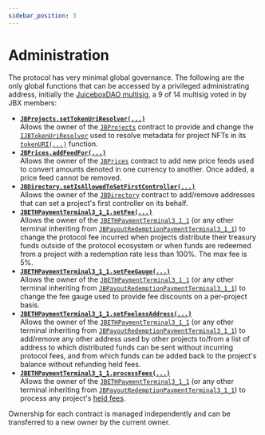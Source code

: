 ```yaml
---
sidebar_position: 3
---
```

# Administration

The protocol has very minimal global governance. The following are the only global functions that can be accessed by a privileged administrating address, initially the [JuiceboxDAO multisig](https://gnosis-safe.io/app/eth:0xAF28bcB48C40dBC86f52D459A6562F658fc94B1e/home), a 9 of 14 multisig voted in by JBX members:

* **[`JBProjects.setTokenUriResolver(...)`](/dev/api/contracts/jbprojects/write/settokenuriresolver.md)**<br/>
  Allows the owner of the [`JBProjects`](/dev/api/contracts/jbprojects/README.md) contract to provide and change the [`IJBTokenUriResolver`](/dev/api/interfaces/ijbtokenuriresolver.md) used to resolve metadata for project NFTs in its [`tokenURI(...)`](/dev/api/contracts/jbprojects/read/tokenuri.md) function.
  <br/>
* **[`JBPrices.addFeedFor(...)`](/dev/api/contracts/jbprices/write/addfeed.md)**<br/>
  Allows the owner of the [`JBPrices`](/dev/api/contracts/jbprices/README.md) contract to add new price feeds used to convert amounts denoted in one currency to another. Once added, a price feed cannot be removed.
  <br/>
* **[`JBDirectory.setIsAllowedToSetFirstController(...)`](/dev/api/contracts/jbdirectory/write/setisallowedtosetfirstcontroller.md)**<br/>
  Allows the owner of the [`JBDirectory`](/dev/api/contracts/jbdirectory/) contract to add/remove addresses that can set a project's first controller on its behalf.
  <br/>
* **[`JBETHPaymentTerminal3_1_1.setFee(...)`](/dev/api/contracts/or-payment-terminals/or-abstract/jbpayoutredemptionpaymentterminal3_1_1/#setfee)**<br/>
  Allows the owner of the [`JBETHPaymentTerminal3_1_1`](/dev/api/contracts/or-payment-terminals/jbethpaymentterminal3_1_1/) (or any other terminal inheriting from [`JBPayoutRedemptionPaymentTerminal3_1_1`](/dev/api/contracts/or-payment-terminals/or-abstract/jbpayoutredemptionpaymentterminal3_1_1/)) to change the protocol fee incurred when projects distribute their treasury funds outside of the protocol ecosystem or when funds are redeemed from a project with a redemption rate less than 100%. The max fee is 5%.
  <br/>
* **[`JBETHPaymentTerminal3_1_1.setFeeGauge(...)`](/dev/api/contracts/or-payment-terminals/or-abstract/jbpayoutredemptionpaymentterminal3_1_1/#setfeegauge)**<br/>
  Allows the owner of the [`JBETHPaymentTerminal3_1_1`](/dev/api/contracts/or-payment-terminals/jbethpaymentterminal3_1_1/) (or any other terminal inheriting from [`JBPayoutRedemptionPaymentTerminal3_1_1`](/dev/api/contracts/or-payment-terminals/or-abstract/jbpayoutredemptionpaymentterminal3_1_1/)) to change the fee gauge used to provide fee discounts on a per-project basis.
  <br/>
* **[`JBETHPaymentTerminal3_1_1.setFeelessAddress(...)`](/dev/api/contracts/or-payment-terminals/or-abstract/jbpayoutredemptionpaymentterminal3_1_1/#setfeelessaddress)**<br/>
  Allows the owner of the [`JBETHPaymentTerminal3_1_1`](/dev/api/contracts/or-payment-terminals/jbethpaymentterminal3_1_1/) (or any other terminal inheriting from [`JBPayoutRedemptionPaymentTerminal3_1_1`](/dev/api/contracts/or-payment-terminals/or-abstract/jbpayoutredemptionpaymentterminal3_1_1/)) to add/remove any other address used by other projects to/from a list of address to which distributed funds can be sent without incurring protocol fees, and from which funds can be added back to the project's balance without refunding held fees.
* **[`JBETHPaymentTerminal3_1_1.processFees(...)`](/dev/api/contracts/or-payment-terminals/or-abstract/jbpayoutredemptionpaymentterminal3_1_2/#processfees)**<br/>
Allows the owner of the [`JBETHPaymentTerminal3_1_1`](/dev/api/contracts/or-payment-terminals/jbethpaymentterminal3_1_1/) (or any other terminal inheriting from [`JBPayoutRedemptionPaymentTerminal3_1_1`](/dev/api/contracts/or-payment-terminals/or-abstract/jbpayoutredemptionpaymentterminal3_1_1/)) to process any project's [held fees](/dev/learn/glossary/hold-fees/).
  <br/>

Ownership for each contract is managed independently and can be transferred to a new owner by the current owner.
